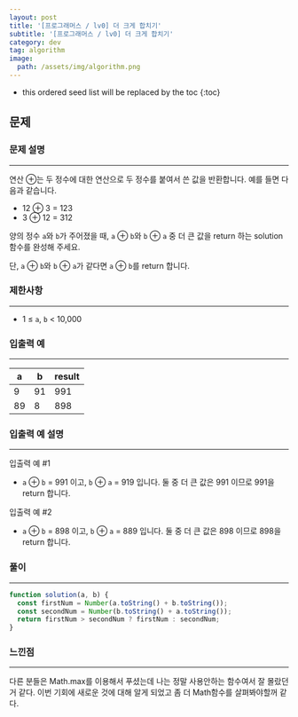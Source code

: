 ```yaml
---
layout: post
title: '[프로그래머스 / lv0] 더 크게 합치기'
subtitle: '[프로그래머스 / lv0] 더 크게 합치기'
category: dev
tag: algorithm
image:
  path: /assets/img/algorithm.png
---
```


<!-- prettier-ignore -->
* this ordered seed list will be replaced by the toc
{:toc}

## 문제

### **문제 설명**

---

연산 ⊕는 두 정수에 대한 연산으로 두 정수를 붙여서 쓴 값을 반환합니다. 예를 들면 다음과 같습니다.

- 12 ⊕ 3 = 123
- 3 ⊕ 12 = 312

양의 정수 `a`와 `b`가 주어졌을 때, `a` ⊕ `b`와 `b` ⊕ `a` 중 더 큰 값을 return 하는 solution 함수를 완성해 주세요.

단, `a` ⊕ `b`와 `b` ⊕ `a`가 같다면 `a` ⊕ `b`를 return 합니다.

### 제한사항

---

- 1 ≤ `a`, `b` < 10,000

### 입출력 예

---

| a   | b   | result |
| --- | --- | ------ |
| 9   | 91  | 991    |
| 89  | 8   | 898    |

### 입출력 예 설명

---

입출력 예 #1

- `a` ⊕ `b` = 991 이고, `b` ⊕ `a` = 919 입니다. 둘 중 더 큰 값은 991 이므로 991을 return 합니다.

입출력 예 #2

- `a` ⊕ `b` = 898 이고, `b` ⊕ `a` = 889 입니다. 둘 중 더 큰 값은 898 이므로 898을 return 합니다.

### 풀이

---

```jsx
function solution(a, b) {
  const firstNum = Number(a.toString() + b.toString());
  const secondNum = Number(b.toString() + a.toString());
  return firstNum > secondNum ? firstNum : secondNum;
}
```

### 느낀점

---

다른 분들은 Math.max를 이용해서 푸셨는데 나는 정말 사용안하는 함수여서 잘 몰랐던거 같다. 이번 기회에 새로운 것에 대해 알게 되었고 좀 더 Math함수를 살펴봐야할꺼 같다.
